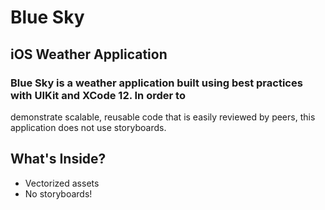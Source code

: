 # Blue Sky
## iOS Weather Application

### Blue Sky is a weather application built using best practices with UIKit and XCode 12.  In order to 
demonstrate scalable, reusable code that is easily reviewed by peers, this application does not use
storyboards.  

## What's Inside?

- Vectorized assets
- No storyboards! 
